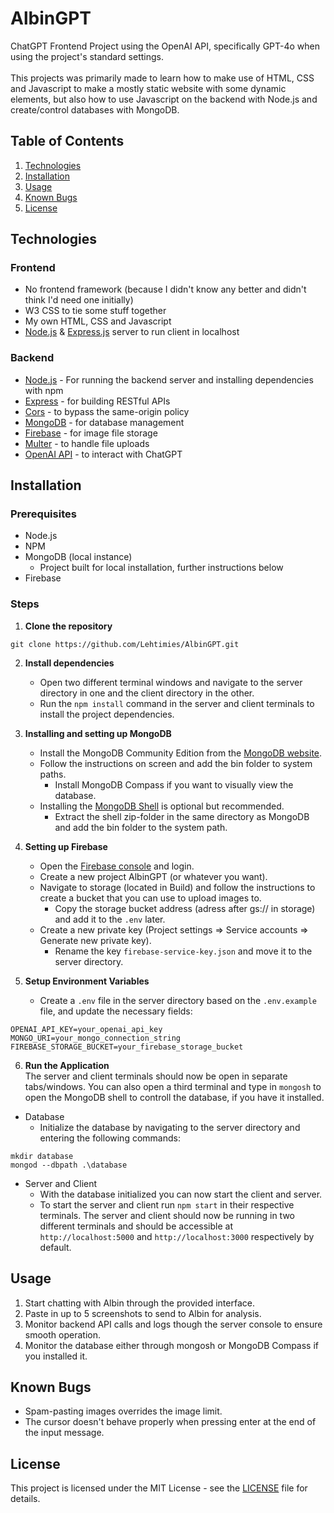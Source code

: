 # AlbinGPT

ChatGPT Frontend Project using the OpenAI API, specifically GPT-4o when using the project's standard settings. <br> <br> This projects was primarily made to learn how to make use of HTML, CSS and Javascript to make a mostly static website with some dynamic elements, but also how to use Javascript on the backend with Node.js and create/control databases with MongoDB.

## Table of Contents

1. [Technologies](#technologies)
2. [Installation](#installation)
3. [Usage](#usage)
4. [Known Bugs](#known-bugs)
5. [License](#license)

## Technologies

### Frontend
- No frontend framework (because I didn't know any better and didn't think I'd need one initially)
- W3 CSS to tie some stuff together
- My own HTML, CSS and Javascript
- [Node.js](https://nodejs.org/) & [Express.js](https://expressjs.com/) server to run client in localhost

### Backend
- [Node.js](https://nodejs.org/) - For running the backend server and installing dependencies with npm
- [Express](https://expressjs.com/) - for building RESTful APIs
- [Cors](https://www.npmjs.com/package/cors) - to bypass the same-origin policy
- [MongoDB](https://www.mongodb.com/) - for database management
- [Firebase](https://firebase.google.com/) - for image file storage
- [Multer](https://www.npmjs.com/package/multer) - to handle file uploads
- [OpenAI API](https://platform.openai.com/docs/api-reference/introduction) - to interact with ChatGPT

## Installation

### Prerequisites
- Node.js
- NPM
- MongoDB (local instance)
  - Project built for local installation, further instructions below
- Firebase 

### Steps
1. **Clone the repository**
```
git clone https://github.com/Lehtimies/AlbinGPT.git
```
2. **Install dependencies**
	- Open two different terminal windows and navigate to the server directory in one and the client directory in the other.
 	- Run the `npm install` command in the server and client terminals to install the project dependencies.

3. **Installing and setting up MongoDB**
	- Install the MongoDB Community Edition from the [MongoDB website](https://www.mongodb.com/try/download/community).
	- Follow the instructions on screen and add the bin folder to system paths.
		- Install MongoDB Compass if you want to visually view the database.
	- Installing the [MongoDB Shell](https://www.mongodb.com/try/download/shell) is optional but recommended.
		- Extract the shell zip-folder in the same directory as MongoDB and add the bin folder to the system path.

4. **Setting up Firebase**
	- Open the [Firebase console](https://console.firebase.google.com/) and login.
 	- Create a new project AlbinGPT (or whatever you want).
  	- Navigate to storage (located in Build) and follow the instructions to create a bucket that you can use to upload images to.
   		- Copy the storage bucket address (adress after gs:// in storage) and add it to the `.env` later.
   	- Create a new private key (Project settings => Service accounts => Generate new private key).
   		- Rename the key `firebase-service-key.json` and move it to the server directory.

5. **Setup Environment Variables** <br>
	- Create a `.env` file in the server directory based on the `.env.example` file, and update the necessary fields: <br>
```plaintext
OPENAI_API_KEY=your_openai_api_key
MONGO_URI=your_mongo_connection_string
FIREBASE_STORAGE_BUCKET=your_firebase_storage_bucket
```

6. **Run the Application** <br>
The server and client terminals should now be open in separate tabs/windows. You can also open a third terminal and type in `mongosh` to open the MongoDB shell to controll the database, if you have it installed. <br>
- Database
    - Initialize the database by navigating to the server directory and entering the following commands: <br>
```plaintext
mkdir database
mongod --dbpath .\database
```
- Server and Client 
    - With the database initialized you can now start the client and server.
    - To start the server and client run `npm start` in their respective terminals. The server and client should now be running in two different terminals and should be accessible at `http://localhost:5000` and  `http://localhost:3000` respectively by default. <br>

## Usage

1. Start chatting with Albin through the provided interface.
2. Paste in up to 5 screenshots to send to Albin for analysis.
3. Monitor backend API calls and logs though the server console to ensure smooth operation.
4. Monitor the database either through mongosh or MongoDB Compass if you installed it.

## Known Bugs
- Spam-pasting images overrides the image limit.
- The cursor doesn't behave properly when pressing enter at the end of the input message.

## License

This project is licensed under the MIT License - see the [LICENSE](LICENSE) file for details.
